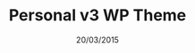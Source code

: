 ---
title: Personal v3 WP Theme
date: 20/03/2015
categories: 
  - WordPress Themes
tags:
  - HTML
  - CSS
  - JavaScript
  - PHP
images: /assets/20220328164359-d8qfjtd-359cb5a2-4ec3-42a2-b7d8-157917994795.png
madefor: myself
download:
  - icon: fab fa-archive
    label: HTML
    url: https://kkerem.com/project/ankaninyuvasi/archive.rar
  - icon: fab fa-wordpress
    label: WP Theme
    url: https://kkerem.com/project/ankaninyuvasi/archive_wp.rar
---
